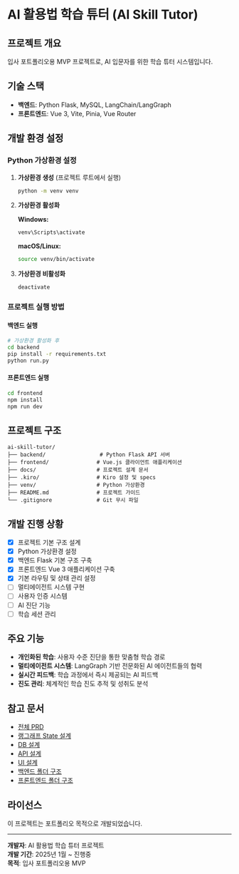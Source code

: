 # AI 활용법 학습 튜터 (AI Skill Tutor)

## 프로젝트 개요
입사 포트폴리오용 MVP 프로젝트로, AI 입문자를 위한 학습 튜터 시스템입니다.

## 기술 스택
- **백엔드**: Python Flask, MySQL, LangChain/LangGraph
- **프론트엔드**: Vue 3, Vite, Pinia, Vue Router

## 개발 환경 설정

### Python 가상환경 설정

1. **가상환경 생성** (프로젝트 루트에서 실행)
   ```bash
   python -m venv venv
   ```

2. **가상환경 활성화**
   
   **Windows:**
   ```bash
   venv\Scripts\activate
   ```
   
   **macOS/Linux:**
   ```bash
   source venv/bin/activate
   ```

3. **가상환경 비활성화**
   ```bash
   deactivate
   ```

### 프로젝트 실행 방법

#### 백엔드 실행
```bash
# 가상환경 활성화 후
cd backend
pip install -r requirements.txt
python run.py
```

#### 프론트엔드 실행
```bash
cd frontend
npm install
npm run dev
```

## 프로젝트 구조
```
ai-skill-tutor/
├── backend/                 # Python Flask API 서버
├── frontend/               # Vue.js 클라이언트 애플리케이션
├── docs/                   # 프로젝트 설계 문서
├── .kiro/                  # Kiro 설정 및 specs
├── venv/                   # Python 가상환경
├── README.md               # 프로젝트 가이드
└── .gitignore              # Git 무시 파일
```

## 개발 진행 상황
- [x] 프로젝트 기본 구조 설계
- [x] Python 가상환경 설정
- [x] 백엔드 Flask 기본 구조 구축
- [x] 프론트엔드 Vue 3 애플리케이션 구축
- [x] 기본 라우팅 및 상태 관리 설정
- [ ] 멀티에이전트 시스템 구현
- [ ] 사용자 인증 시스템
- [ ] AI 진단 기능
- [ ] 학습 세션 관리

## 주요 기능
- **개인화된 학습**: 사용자 수준 진단을 통한 맞춤형 학습 경로
- **멀티에이전트 시스템**: LangGraph 기반 전문화된 AI 에이전트들의 협력
- **실시간 피드백**: 학습 과정에서 즉시 제공되는 AI 피드백
- **진도 관리**: 체계적인 학습 진도 추적 및 성취도 분석

## 참고 문서
- [전체 PRD](docs/ai_skill_tutor_prd_v1_3.md)
- [랭그래프 State 설계](docs/langgraph_state_design_v1_3.md)
- [DB 설계](docs/db_design_v1_3.md)
- [API 설계](docs/api_docs_v1_3.md)
- [UI 설계](docs/ui_design_v1_3.md)
- [백엔드 폴더 구조](docs/backend_folder_structure.txt)
- [프론트엔드 폴더 구조](docs/frontend_folder_structure.md)

## 라이선스
이 프로젝트는 포트폴리오 목적으로 개발되었습니다.

---
**개발자**: AI 활용법 학습 튜터 프로젝트  
**개발 기간**: 2025년 1월 ~ 진행중  
**목적**: 입사 포트폴리오용 MVP